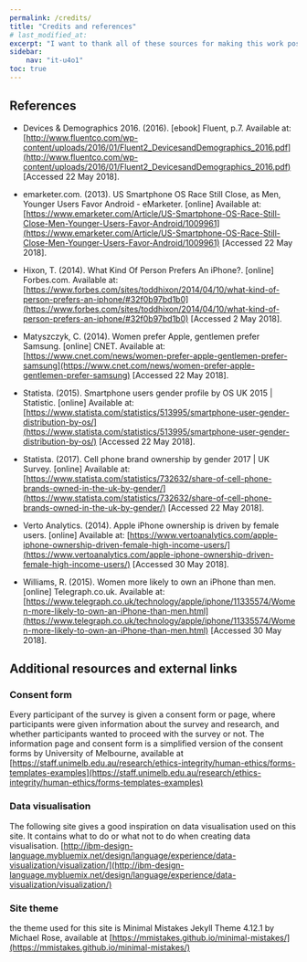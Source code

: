```yaml
---
permalink: /credits/
title: "Credits and references"
# last_modified_at: 
excerpt: "I want to thank all of these sources for making this work possible."
sidebar:
    nav: "it-u4o1"
toc: true
---
```

## References
* Devices & Demographics 2016. (2016). [ebook] Fluent, p.7. Available at: [http://www.fluentco.com/wp-content/uploads/2016/01/Fluent2_DevicesandDemographics_2016.pdf](http://www.fluentco.com/wp-content/uploads/2016/01/Fluent2_DevicesandDemographics_2016.pdf) [Accessed 22 May 2018].

* emarketer.com. (2013). US Smartphone OS Race Still Close, as Men, Younger Users Favor Android - eMarketer. [online] Available at: [https://www.emarketer.com/Article/US-Smartphone-OS-Race-Still-Close-Men-Younger-Users-Favor-Android/1009961](https://www.emarketer.com/Article/US-Smartphone-OS-Race-Still-Close-Men-Younger-Users-Favor-Android/1009961) [Accessed 22 May 2018].

* Hixon, T. (2014). What Kind Of Person Prefers An iPhone?. [online] Forbes.com. Available at: [https://www.forbes.com/sites/toddhixon/2014/04/10/what-kind-of-person-prefers-an-iphone/#32f0b97bd1b0](https://www.forbes.com/sites/toddhixon/2014/04/10/what-kind-of-person-prefers-an-iphone/#32f0b97bd1b0) [Accessed 2 May 2018].

* Matyszczyk, C. (2014). Women prefer Apple, gentlemen prefer Samsung. [online] CNET. Available at: [https://www.cnet.com/news/women-prefer-apple-gentlemen-prefer-samsung](https://www.cnet.com/news/women-prefer-apple-gentlemen-prefer-samsung) [Accessed 22 May 2018].

* Statista. (2015). Smartphone users gender profile by OS UK 2015 \| Statistic. [online] Available at: [https://www.statista.com/statistics/513995/smartphone-user-gender-distribution-by-os/](https://www.statista.com/statistics/513995/smartphone-user-gender-distribution-by-os/) [Accessed 22 May 2018].

* Statista. (2017). Cell phone brand ownership by gender 2017 \| UK Survey. [online] Available at: [https://www.statista.com/statistics/732632/share-of-cell-phone-brands-owned-in-the-uk-by-gender/](https://www.statista.com/statistics/732632/share-of-cell-phone-brands-owned-in-the-uk-by-gender/) [Accessed 22 May 2018].

* Verto Analytics. (2014). Apple iPhone ownership is driven by female users. [online] Available at: [https://www.vertoanalytics.com/apple-iphone-ownership-driven-female-high-income-users/](https://www.vertoanalytics.com/apple-iphone-ownership-driven-female-high-income-users/) [Accessed 30 May 2018].

* Williams, R. (2015). Women more likely to own an iPhone than men. [online] Telegraph.co.uk. Available at: [https://www.telegraph.co.uk/technology/apple/iphone/11335574/Women-more-likely-to-own-an-iPhone-than-men.html](https://www.telegraph.co.uk/technology/apple/iphone/11335574/Women-more-likely-to-own-an-iPhone-than-men.html) [Accessed 30 May 2018].

## Additional resources and external links
### Consent form
Every participant of the survey is given a consent form or page, where participants were given information about the survey and research, and whether participants wanted to proceed with the survey or not. The information page and consent form is a simplified version of the consent forms by University of Melbourne, available at 
[https://staff.unimelb.edu.au/research/ethics-integrity/human-ethics/forms-templates-examples](https://staff.unimelb.edu.au/research/ethics-integrity/human-ethics/forms-templates-examples) 

### Data visualisation
The following site gives a good inspiration on data visualisation used on this site. It contains what to do or what not to do when creating data visualisation. 
[http://ibm-design-language.mybluemix.net/design/language/experience/data-visualization/visualization/](http://ibm-design-language.mybluemix.net/design/language/experience/data-visualization/visualization/)

### Site theme
the theme used for this site is Minimal Mistakes Jekyll Theme 4.12.1 by Michael Rose, available at
[https://mmistakes.github.io/minimal-mistakes/](https://mmistakes.github.io/minimal-mistakes/)